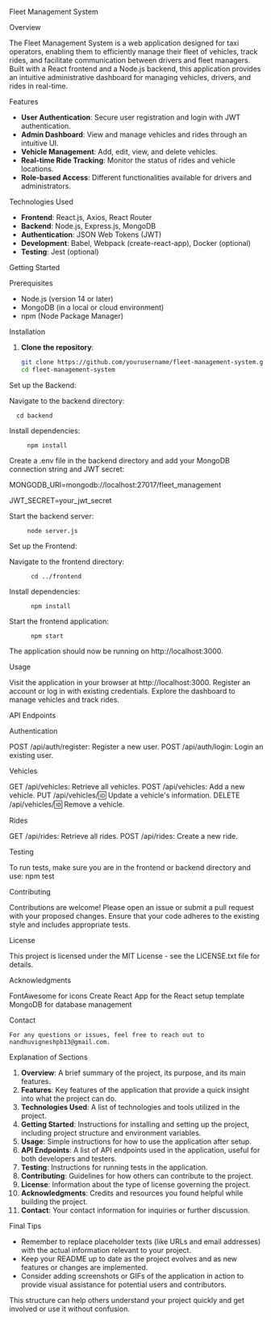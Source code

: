  Fleet Management System

Overview

The Fleet Management System is a web application designed for taxi operators, enabling them to efficiently manage their fleet of vehicles, track rides, and facilitate communication between drivers and fleet managers. Built with a React frontend and a Node.js backend, this application provides an intuitive administrative dashboard for managing vehicles, drivers, and rides in real-time.

 Features

- **User Authentication**: Secure user registration and login with JWT authentication.
- **Admin Dashboard**: View and manage vehicles and rides through an intuitive UI.
- **Vehicle Management**: Add, edit, view, and delete vehicles.
- **Real-time Ride Tracking**: Monitor the status of rides and vehicle locations.
- **Role-based Access**: Different functionalities available for drivers and administrators.

Technologies Used

- **Frontend**: React.js, Axios, React Router
- **Backend**: Node.js, Express.js, MongoDB
- **Authentication**: JSON Web Tokens (JWT)
- **Development**: Babel, Webpack (create-react-app), Docker (optional)
- **Testing**: Jest (optional)

 Getting Started

 Prerequisites

- Node.js (version 14 or later)
- MongoDB (in a local or cloud environment)
- npm (Node Package Manager)

 Installation

1. **Clone the repository**:

   ```bash
   git clone https://github.com/yourusername/fleet-management-system.git
   cd fleet-management-system

Set up the Backend:

Navigate to the backend directory:

      cd backend

Install dependencies:

         npm install

Create a .env file in the backend directory and add your MongoDB connection string and JWT secret:


MONGODB_URI=mongodb://localhost:27017/fleet_management

JWT_SECRET=your_jwt_secret

Start the backend server:


         node server.js

Set up the Frontend:

Navigate to the frontend directory:

          cd ../frontend

Install dependencies:


          npm install

Start the frontend application:

          npm start

The application should now be running on http://localhost:3000.

Usage

Visit the application in your browser at http://localhost:3000.
Register an account or log in with existing credentials.
Explore the dashboard to manage vehicles and track rides.

API Endpoints

Authentication

POST /api/auth/register: Register a new user.
POST /api/auth/login: Login an existing user.

Vehicles

GET /api/vehicles: Retrieve all vehicles.
POST /api/vehicles: Add a new vehicle.
PUT /api/vehicles/:id: Update a vehicle's information.
DELETE /api/vehicles/:id: Remove a vehicle.

Rides

GET /api/rides: Retrieve all rides.
POST /api/rides: Create a new ride.

Testing

To run tests, make sure you are in the frontend or backend directory and use:
              npm test

Contributing

Contributions are welcome! Please open an issue or submit a pull request with your proposed changes. Ensure that your code adheres to the existing style and includes appropriate tests.

License

This project is licensed under the MIT License - see the LICENSE.txt file for details.

Acknowledgments

FontAwesome for icons
Create React App for the React setup template
MongoDB for database management

Contact

    For any questions or issues, feel free to reach out to nandhuvigneshpb13@gmail.com.

Explanation of Sections

1. **Overview**: A brief summary of the project, its purpose, and its main features.
2. **Features**: Key features of the application that provide a quick insight into what the project can do.
3. **Technologies Used**: A list of technologies and tools utilized in the project.
4. **Getting Started**: Instructions for installing and setting up the project, including project structure and environment variables.
5. **Usage**: Simple instructions for how to use the application after setup.
6. **API Endpoints**: A list of API endpoints used in the application, useful for both developers and testers.
7. **Testing**: Instructions for running tests in the application.
8. **Contributing**: Guidelines for how others can contribute to the project.
9. **License**: Information about the type of license governing the project.
10. **Acknowledgments**: Credits and resources you found helpful while building the project.
11. **Contact**: Your contact information for inquiries or further discussion.

 Final Tips

- Remember to replace placeholder texts (like URLs and email addresses) with the actual information relevant to your project.
- Keep your README up to date as the project evolves and as new features or changes are implemented.
- Consider adding screenshots or GIFs of the application in action to provide visual assistance for potential users and contributors.

This structure can help others understand your project quickly and get involved or use it without confusion. 

